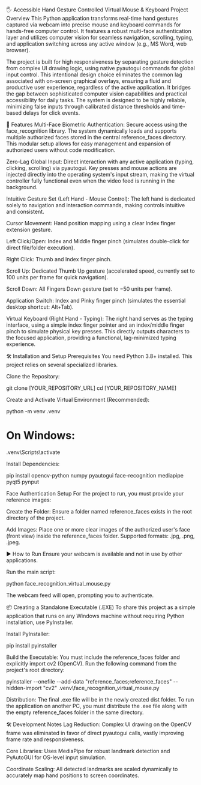 🖐️ Accessible Hand Gesture Controlled Virtual Mouse & Keyboard
Project Overview
This Python application transforms real-time hand gestures captured via webcam into precise mouse and keyboard commands for hands-free computer control. It features a robust multi-face authentication layer and utilizes computer vision for seamless navigation, scrolling, typing, and application switching across any active window (e.g., MS Word, web browser).

The project is built for high responsiveness by separating gesture detection from complex UI drawing logic, using native pyautogui commands for global input control. This intentional design choice eliminates the common lag associated with on-screen graphical overlays, ensuring a fluid and productive user experience, regardless of the active application. It bridges the gap between sophisticated computer vision capabilities and practical accessibility for daily tasks. The system is designed to be highly reliable, minimizing false inputs through calibrated distance thresholds and time-based delays for click events.

🌟 Features
Multi-Face Biometric Authentication: Secure access using the face_recognition library. The system dynamically loads and supports multiple authorized faces stored in the central reference_faces directory. This modular setup allows for easy management and expansion of authorized users without code modification.

Zero-Lag Global Input: Direct interaction with any active application (typing, clicking, scrolling) via pyautogui. Key presses and mouse actions are injected directly into the operating system's input stream, making the virtual controller fully functional even when the video feed is running in the background.

Intuitive Gesture Set (Left Hand - Mouse Control): The left hand is dedicated solely to navigation and interaction commands, making controls intuitive and consistent.

Cursor Movement: Hand position mapping using a clear Index finger extension gesture.

Left Click/Open: Index and Middle finger pinch (simulates double-click for direct file/folder execution).

Right Click: Thumb and Index finger pinch.

Scroll Up: Dedicated Thumb Up gesture (accelerated speed, currently set to 100 units per frame for quick navigation).

Scroll Down: All Fingers Down gesture (set to −50 units per frame).

Application Switch: Index and Pinky finger pinch (simulates the essential desktop shortcut: Alt+Tab).

Virtual Keyboard (Right Hand - Typing): The right hand serves as the typing interface, using a simple index finger pointer and an index/middle finger pinch to simulate physical key presses. This directly outputs characters to the focused application, providing a functional, lag-minimized typing experience.

🛠️ Installation and Setup
Prerequisites
You need Python 3.8+ installed. This project relies on several specialized libraries.

Clone the Repository:

git clone [YOUR_REPOSITORY_URL]
cd [YOUR_REPOSITORY_NAME]


Create and Activate Virtual Environment (Recommended):

python -m venv .venv
# On Windows:
.venv\Scripts\activate


Install Dependencies:

pip install opencv-python numpy pyautogui face-recognition mediapipe pyqt5 pynput


Face Authentication Setup
For the project to run, you must provide your reference images:

Create the Folder: Ensure a folder named reference_faces exists in the root directory of the project.

Add Images: Place one or more clear images of the authorized user's face (front view) inside the reference_faces folder. Supported formats: .jpg, .png, .jpeg.

▶️ How to Run
Ensure your webcam is available and not in use by other applications.

Run the main script:

python face_recognition_virtual_mouse.py


The webcam feed will open, prompting you to authenticate.

📦 Creating a Standalone Executable (.EXE)
To share this project as a simple application that runs on any Windows machine without requiring Python installation, use PyInstaller.

Install PyInstaller:

pip install pyinstaller


Build the Executable:
You must include the reference_faces folder and explicitly import cv2 (OpenCV). Run the following command from the project's root directory:

pyinstaller --onefile --add-data "reference_faces;reference_faces" --hidden-import "cv2" .venv\face_recognition_virtual_mouse.py


Distribution: The final .exe file will be in the newly created dist folder. To run the application on another PC, you must distribute the .exe file along with the empty reference_faces folder in the same directory.

🛠️ Development Notes
Lag Reduction: Complex UI drawing on the OpenCV frame was eliminated in favor of direct pyautogui calls, vastly improving frame rate and responsiveness.

Core Libraries: Uses MediaPipe for robust landmark detection and PyAutoGUI for OS-level input simulation.

Coordinate Scaling: All detected landmarks are scaled dynamically to accurately map hand positions to screen coordinates.
